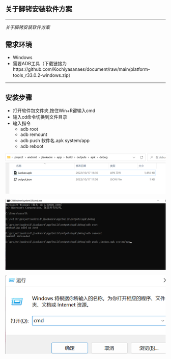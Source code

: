 ## 关于脚铐安装软件方案
---
*关于脚铐安装软件方案*

## 需求环境
* Windows
* 需要ADB工具（下载链接为https://github.com/Kochiyasanaes/document/raw/main/platform-tools_r33.0.2-windows.zip）

---
## 安装步骤
* 打开软件包文件夹,按住Win+R键输入cmd 
* 输入cd命令切换到文件目录
* 输入指令
  *   adb root
  *  adb remount
  *   adb push 软件名.apk system/app
  *   adb reboot 
 
 ![image](https://github.com/Kochiyasanaes/document/raw/main/2.png)

![image](https://github.com/Kochiyasanaes/document/raw/main/1.png)

![image](https://github.com/Kochiyasanaes/document/raw/main/3.png)
